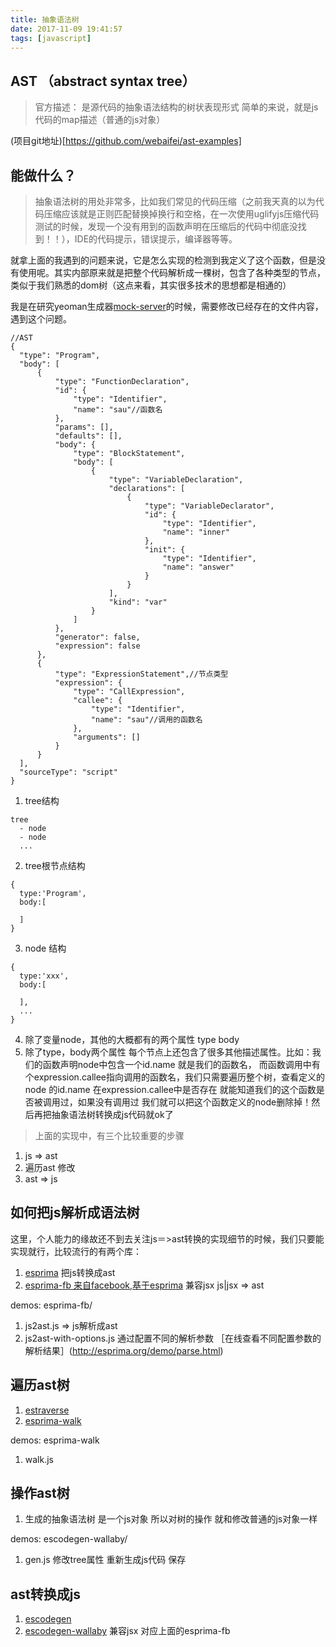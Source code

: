 ```yaml
---
title: 抽象语法树
date: 2017-11-09 19:41:57
tags: [javascript]
---
```

## AST （abstract syntax tree）
> 官方描述： 是源代码的抽象语法结构的树状表现形式
简单的来说，就是js代码的map描述（普通的js对象）

(项目git地址)[https://github.com/webaifei/ast-examples]
## 能做什么？
> 抽象语法树的用处非常多，比如我们常见的代码压缩（之前我天真的以为代码压缩应该就是正则匹配替换掉换行和空格，在一次使用uglifyjs压缩代码测试的时候，发现一个没有用到的函数声明在压缩后的代码中彻底没找到！！），IDE的代码提示，错误提示，编译器等等。

就拿上面的我遇到的问题来说，它是怎么实现的检测到我定义了这个函数，但是没有使用呢。其实内部原来就是把整个代码解析成一棵树，包含了各种类型的节点，类似于我们熟悉的dom树（这点来看，其实很多技术的思想都是相通的）

我是在研究yeoman生成器[mock-server](https://github.com/webaifei/generator-mock-server)的时候，需要修改已经存在的文件内容，遇到这个问题。

```
//AST
{
  "type": "Program",
  "body": [
      {
          "type": "FunctionDeclaration",
          "id": {
              "type": "Identifier",
              "name": "sau"//函数名
          },
          "params": [],
          "defaults": [],
          "body": {
              "type": "BlockStatement",
              "body": [
                  {
                      "type": "VariableDeclaration",
                      "declarations": [
                          {
                              "type": "VariableDeclarator",
                              "id": {
                                  "type": "Identifier",
                                  "name": "inner"
                              },
                              "init": {
                                  "type": "Identifier",
                                  "name": "answer"
                              }
                          }
                      ],
                      "kind": "var"
                  }
              ]
          },
          "generator": false,
          "expression": false
      },
      {
          "type": "ExpressionStatement",//节点类型
          "expression": {
              "type": "CallExpression",
              "callee": {
                  "type": "Identifier",
                  "name": "sau"//调用的函数名
              },
              "arguments": []
          }
      }
  ],
  "sourceType": "script"
}
```
1. tree结构

  ```
  tree
    - node
    - node
    ...
  ```
2. tree根节点结构

  ```
  {
    type:'Program',
    body:[

    ]
  }
  ```
3. node 结构

  ```
  {
    type:'xxx',
    body:[

    ],
    ...
  }
  ```

4. 除了变量node，其他的大概都有的两个属性 type body
5. 除了type，body两个属性 每个节点上还包含了很多其他描述属性。比如：我们的函数声明node中包含一个id.name 就是我们的函数名， 而函数调用中有个expression.callee指向调用的函数名，我们只需要遍历整个树，查看定义的node 的id.name 在expression.callee中是否存在 就能知道我们的这个函数是否被调用过，如果没有调用过 我们就可以把这个函数定义的node删除掉！然后再把抽象语法树转换成js代码就ok了

> 上面的实现中，有三个比较重要的步骤
1. js => ast
2. 遍历ast 修改
3. ast => js

## 如何把js解析成语法树
这里，个人能力的缘故还不到去关注js＝>ast转换的实现细节的时候，我们只要能实现就行，比较流行的有两个库：
1. [esprima](http://esprima.org/demo/parse.html) 把js转换成ast
2. [esprima-fb 来自facebook,基于esprima](https://github.com/facebookarchive/esprima) 兼容jsx js|jsx => ast

demos: esprima-fb/

1. js2ast.js => js解析成ast
2. js2ast-with-options.js 通过配置不同的解析参数 ［在线查看不同配置参数的解析结果］(http://esprima.org/demo/parse.html)

## 遍历ast树
1. [estraverse](https://github.com/estools/estraverse)
2. [esprima-walk](https://github.com/jrajav/esprima-walk)

demos: esprima-walk
1. walk.js


## 操作ast树
1. 生成的抽象语法树 是一个js对象 所以对树的操作 就和修改普通的js对象一样

demos: escodegen-wallaby/
1. gen.js 修改tree属性 重新生成js代码 保存

## ast转换成js
1. [escodegen](https://github.com/estools/escodegen)
2. [escodegen-wallaby](https://github.com/wallabyjs/escodegen) 兼容jsx 对应上面的esprima-fb

